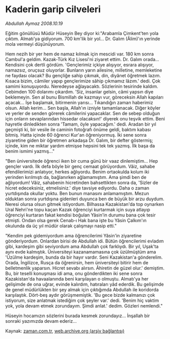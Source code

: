 # Kaderin  garip cilveleri

*Abdullah Aymaz 2008.10.19*

<tr><td class="metin" colspan="2" style="padding-top: 20px; padding-left: 5px; padding-right: 10px;">Eğitim gönüllüsü Müdür Hüseyin Bey diyor ki:"Arabamla Çimkent'ten yola çıktım. Almatı'ya gidiyorum. 700 km'lik bir yol... Dr. Galım (Âlim)'ın yerinde mola vermeyi düşünüyorum.</td></tr><tr><td class="metin" colspan="2" style="padding-top: 20px; padding-left: 5px; padding-right: 10px;"><p> Hem nezih bir yer hem de namaz kılmak için mescidi var. 180 km sonra Cambul'a geldim. Kazak-Türk Kız Lisesi'ni ziyaret ettim. Dr. Galım orada... Kendisini çok dertli gördüm. 'Gençlerimiz içkiye alışıyor, esrara alışıyor, namazsız, oruçsuz oluyorlar. Bunların yarın ailesine, milletine, memleketine ne faydası olacak? Bu gençliğe sahip çıkmak, din, diyânet öğretmek lazım. Kısaca bizim, câmiler yapıp gençlerimize sâhip çıkmamız lâzım.' dedi. Çok samimi konuşuyordu. Neredeyse ağlayacaktı. Sözlerinin tesirinde kaldım. Cebimden 100 dolarımı çıkardım. 'Siz, insanlar gelsin, câmi yapsın diye beklemeyin. Sen al bunu Bismillah de kazmayı vur, göreceksin Allah kapıları açacak... İşe başlamak, bitirmenin yarısı... Tıkandığın zaman haberimiz olsun. Allah kerim... Sen başla, Allah'ın izniyle tamamlanacak. Diğer köyler ve yerler de senden görerek câmilerini yapacaklar. Sen de sebep olduğun için onların sevaplarından hissedar olacaksın!' diyerek onu teşvik ettim. Beni hayretle dinledikten sonra 'Tamam, öyle yapacağım.' dedi. Aradan bir yıl geçmişti ki, bir vesile ile caminin fotoğrafı önüme geldi, baktım kabası bitmiş. Hatta içinde 60 öğrenci Kur'an öğreniyormuş. İki sene sonra ziyaretine giden bir öğretmen arkadaşa Dr. Galım, bir defter göstermiş; içinde, kim ne miktar yardım etmişse hepsini tek tek yazmış. İlk başa da benim ismimi yazmış..."
<p> "Ben üniversitede öğrenci iken bir cuma günü bir vaaz dinlemiştim... Hep gençler vardı. İlk defa böyle bir genç cemaat görüyordum. Vâiz, sahabe efendilerimizi anlatıyor, herkes ağlıyordu. Benim ortaokulda kolum iki yerinden kırılmıştı da, bağlanırken ağlamamıştım. Ama şimdi ben de ağlıyordum! Vâiz, sahabenin hicretinden bahsettikten sonra da, 'Sizler de hicret edeceksiniz, etmelisiniz.' diye tavsiye ediyordu. Daha o zaman yurtdışında okullar yoktu. Ben bunun manasını anlamamıştım. Mezun olduktan sonra yurtdışına gidenleri duyunca ben de büyük bir arzu duydum. Neresi olursa olsun gitmek istiyordum. Bilhassa Kazakistan'da top oynarken Ural Nehri'ne topu kaçan Kazak öğrenciyi kurtarmak için suya atlayıp öğrenciyi kurtaran fakat kendisi boğulan Yâsin'in durumu bana çok tesir etmişti. Ondan olsa gerek Cenab-ı Hak bana işte bu Yâsin Çalkım'ın okulunda da üç yıl müdür olarak çalışmayı nasip etti."
<p> "Kendim pek gidemiyordum ama öğrencilerimi Yâsin'in ziyaretine gönderiyordum. Onlardan birisi de Abdullah idi. Bütün öğrencilerimi evladım gibi, kardeşim gibi seviyordum ama Abdullah çok farklıydı. Bir yıl, Uşak'ta aynı evde kalmıştık. Üniversiteyi kazanamamasına çok üzülmüştüm ama 'Üzülme kardeşim, bunda da bir hayır vardır. Seni Kazakistan'a gönderelim. Orada, İngilizce, Rusça da öğrenirsin, hem üniversiteyi bitirir hem de belletmenlik yaparsın. Hicret sevabı alırsın. Âhiretin de güzel olur.' demiştim. Bu, bir teselli konuşması idi ama, onu gönderdikten iki sene sonra Kazakistan'da havaalanında beni karşılayan o olmuştu. Almatı'ya her gelişimde de ona uğrar, evinde kalırdım, hatıraları yâd ederdik. Bu gelişimde de genel müdürlükten bir şey almak için çıktığımda Abdullah ile koridorda karşılaştık. Dört-beş aydır görüşmemiştik. 'Bu gece bizde kalmanızı çok istiyorum, size anlatmak istediğim çok şeyler var.' dedi. 'Benim hiç vaktim yok, yola devam etmek zorundayım. Şimdi anlat.' dedim. Gözleri nemlendi."
<p> Hüseyin hocamızın sözlerini burada kesmek zorundayız... İnşallah bir sonraki yazımızda devam ederiz... <br/></p></p></p></p></td></tr>

Kaynak: [zaman.com.tr](http://zaman.com.tr/yazar.do?yazino=751045), [web.archive.org (arşiv bağlantısı)](http://web.archive.org/web/20081020054446/http://www.zaman.com.tr:80/yazar.do?yazino=751045)
